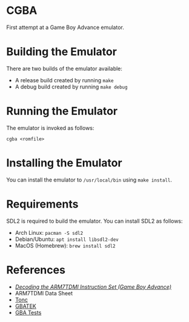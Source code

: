 # CGBA
First attempt at a Game Boy Advance emulator.

# Building the Emulator
There are two builds of the emulator available:
* A release build created by running `make`
* A debug build created by running `make debug`

# Running the Emulator
The emulator is invoked as follows:

    cgba <romfile>

# Installing the Emulator
You can install the emulator to `/usr/local/bin` using
`make install`.

# Requirements
SDL2 is required to build the emulator. You can
install SDL2 as follows:
* Arch Linux: `pacman -S sdl2`
* Debian/Ubuntu: `apt install libsdl2-dev`
* MacOS (Homebrew): `brew install sdl2`

# References
* [*Decoding the ARM7TDMI Instruction Set (Game Boy Advance)*](https://www.gregorygaines.com/blog/decoding-the-arm7tdmi-instruction-set-game-boy-advance/)
* ARM7TDMI Data Sheet
* [Tonc](https://www.coranac.com/tonc/text/toc.htm)
* [GBATEK](http://problemkaputt.de/gbatek.htm)
* [GBA Tests](https://github.com/jsmolka/gba-tests)
